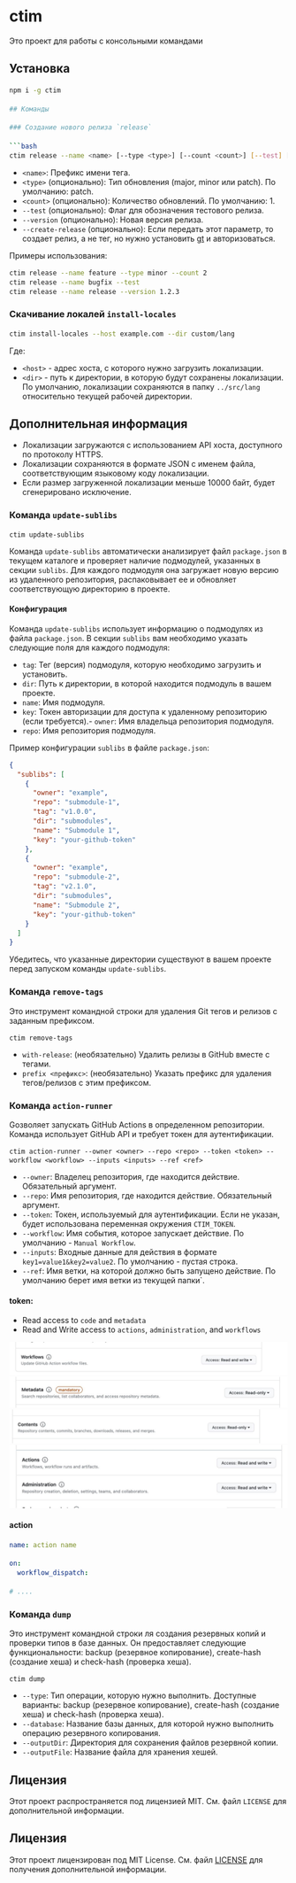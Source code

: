 # ctim

Это проект для работы с консольными командами 

## Установка

```bash
npm i -g ctim

## Команды

### Создание нового релиза `release`

```bash
ctim release --name <name> [--type <type>] [--count <count>] [--test] [--version <version>]
```

- `<name>`: Префикс имени тега.
- `<type>` (опционально): Тип обновления (major, minor или patch). По умолчанию: patch.
- `<count>` (опционально): Количество обновлений. По умолчанию: 1.
- `--test` (опционально): Флаг для обозначения тестового релиза.
- `--version` (опционально): Новая версия релиза.
- `--create-release` (опционально): Если передать этот параметр, то создает релиз, а не тег, но нужно установить [gt](https://cli.github.com/) и авторизоваться.

Примеры использования:

```bash
ctim release --name feature --type minor --count 2
ctim release --name bugfix --test
ctim release --name release --version 1.2.3
```

### Скачивание локалей `install-locales`

```bash
ctim install-locales --host example.com --dir custom/lang
```

Где:
- `<host>` - адрес хоста, с которого нужно загрузить локализации.
- `<dir>` - путь к директории, в которую будут сохранены локализации. По умолчанию, локализации сохраняются в папку `../src/lang` относительно текущей рабочей директории.


## Дополнительная информация

- Локализации загружаются с использованием API хоста, доступного по протоколу HTTPS.
- Локализации сохраняются в формате JSON с именем файла, соответствующим языковому коду локализации.
- Если размер загруженной локализации меньше 10000 байт, будет сгенерировано исключение.

### Команда `update-sublibs`


```shell
ctim update-sublibs
```

Команда `update-sublibs` автоматически анализирует файл `package.json` в текущем каталоге и проверяет наличие подмодулей, указанных в секции `sublibs`. Для каждого подмодуля она загружает новую версию из удаленного репозитория, распаковывает ее и обновляет соответствующую директорию в проекте.

#### Конфигурация

Команда `update-sublibs` использует информацию о подмодулях из файла `package.json`. В секции `sublibs` вам необходимо указать следующие поля для каждого подмодуля:

- `tag`: Тег (версия) подмодуля, которую необходимо загрузить и установить.
- `dir`: Путь к директории, в которой находится подмодуль в вашем проекте.
- `name`: Имя подмодуля.
- `key`: Токен авторизации для доступа к удаленному репозиторию (если требуется).- `owner`: Имя владельца репозитория подмодуля.
- `repo`: Имя репозитория подмодуля.


Пример конфигурации `sublibs` в файле `package.json`:

```json
{
  "sublibs": [
    {
      "owner": "example",
      "repo": "submodule-1",
      "tag": "v1.0.0",
      "dir": "submodules",
      "name": "Submodule 1",
      "key": "your-github-token"
    },
    {
      "owner": "example",
      "repo": "submodule-2",
      "tag": "v2.1.0",
      "dir": "submodules",
      "name": "Submodule 2",
      "key": "your-github-token"
    }
  ]
}
```

Убедитесь, что указанные директории существуют в вашем проекте перед запуском команды `update-sublibs`.


### Команда `remove-tags`

Это инструмент командной строки для удаления Git тегов и релизов с заданным префиксом.

```shell
ctim remove-tags
```


- `with-release`: (необязательно) Удалить релизы в GitHub вместе с тегами.
- `prefix <префикс>`: (необязательно) Указать префикс для удаления тегов/релизов с этим префиксом.


### Команда `action-runner`

Gозволяет запускать GitHub Actions в определенном репозитории. Команда использует GitHub API и требует токен для аутентификации.

```shell
ctim action-runner --owner <owner> --repo <repo> --token <token> --workflow <workflow> --inputs <inputs> --ref <ref>
```

- `--owner`: Владелец репозитория, где находится действие. Обязательный аргумент.
- `--repo`: Имя репозитория, где находится действие. Обязательный аргумент.
- `--token`: Токен, используемый для аутентификации. Если не указан, будет использована переменная окружения `CTIM_TOKEN`.
- `--workflow`: Имя события, которое запускает действие. По умолчанию - `Manual Workflow`.
- `--inputs`: Входные данные для действия в формате `key1=value1&key2=value2`. По умолчанию - пустая строка.
- `--ref`: Имя ветки, на которой должно быть запущено действие. По умолчанию берет имя ветки из текущей папки`.

#### token:
-  Read access to `code` and `metadata`
-  Read and Write access to `actions`, `administration`, and `workflows`

![1](https://raw.githubusercontent.com/s00d/ctim/main/assets/1.jpeg)
![2](https://raw.githubusercontent.com/s00d/ctim/main/assets/2.jpeg)
![3](https://raw.githubusercontent.com/s00d/ctim/main/assets/3.jpeg)
![4](https://raw.githubusercontent.com/s00d/ctim/main/assets/4.jpeg)

#### action

```yaml
name: action name

on:
  workflow_dispatch:

# ....
```

### Команда `dump`

Это инструмент командной строки ля создания резервных копий и проверки типов в базе данных. Он предоставляет следующие функциональности: backup (резервное копирование), create-hash (создание хеша) и check-hash (проверка хеша).

```shell
ctim dump
```

- `--type`: Тип операции, которую нужно выполнить. Доступные варианты: backup (резервное копирование), create-hash (создание хеша) и check-hash (проверка хеша).
- `--database`: Название базы данных, для которой нужно выполнить операцию резервного копирования.
- `--outputDir`: Директория для сохранения файлов резервной копии.
- `--outputFile`: Название файла для хранения хешей.


## Лицензия

Этот проект распространяется под лицензией MIT. См. файл `LICENSE` для дополнительной информации.

## Лицензия

Этот проект лицензирован под MIT License. См. файл [LICENSE](./LICENSE) для получения дополнительной информации.
```
